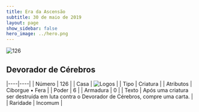 ```yaml
---
title: Era da Ascensão
subtitle: 30 de maio de 2019
layout: page
show_sidebar: false
hero_image: ../hero.png
---
```


![126](https://cdn.keyforgegame.com/media/card_front/pt/435_126_WXRRQ9C3W2JW_pt.png)

## Devorador de Cérebros

|----|----|
| Número | 126 |
| Casa | ![Logos](https://archonarcana.com/images/thumb/c/ce/Logos.png/22px-Logos.png "Logos") |
| Tipo | Criatura |
| Atributos | Ciborgue • Fera |
| Poder | 6 |
| Armadura | 0 |
| Texto | Após uma criatura ser destruída em luta contra o Devorador de Cérebros, compre uma carta. |
| Raridade | Incomum |
